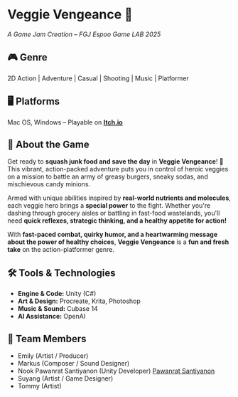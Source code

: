 #  Veggie Vengeance 🍅  
*A Game Jam Creation – FGJ Espoo Game LAB 2025*  

## 🎮 Genre  
2D Action | Adventure | Casual | Shooting | Music | Platformer  

## 🖥️ Platforms  
Mac OS, Windows – Playable on **[Itch.io](https://pawanratsantiyanon.itch.io/veggie-vengeance)**  

## 📜 About the Game  
Get ready to **squash junk food and save the day** in **Veggie Vengeance**! 🌟  
This vibrant, action-packed adventure puts you in control of heroic veggies on a mission to battle an army of greasy burgers, sneaky sodas, and mischievous candy minions. 

Armed with unique abilities inspired by **real-world nutrients and molecules**, each veggie hero brings a **special power** to the fight. Whether you're dashing through grocery aisles or battling in fast-food wastelands, you'll need **quick reflexes, strategic thinking, and a healthy appetite for action!**  

With **fast-paced combat, quirky humor, and a heartwarming message about the power of healthy choices**, **Veggie Vengeance** is a **fun and fresh take** on the action-platformer genre.  

## 🛠️ Tools & Technologies  
- **Engine & Code:** Unity (C#)  
- **Art & Design:** Procreate, Krita, Photoshop  
- **Music & Sound:** Cubase 14  
- **AI Assistance:** OpenAI  

## 👥 Team Members  
- Emily (Artist / Producer)<br/>  
- Markus (Composer / Sound Designer)<br/>   
- Nook Pawanrat Santiyanon (Unity Developer) [Pawanrat Santiyanon](https://www.linkedin.com/in/pawanrat-santiyanon/)<br/>   
- Suyang (Artist / Game Designer)<br/>  
- Tommy (Artist)<br/> 

